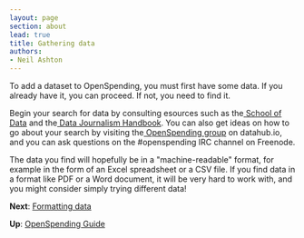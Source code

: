 ```yaml
---
layout: page
section: about
lead: true
title: Gathering data
authors:
- Neil Ashton
---
```

To add a dataset to OpenSpending, you must first have some data. If you already have it, you can proceed. If not, you need to find it.

Begin your search for data by consulting esources such as the[ School of Data](http://schoolofdata.org/handbook/courses/finding-data/) and the[ Data Journalism Handbook](http://datajournalismhandbook.org/1.0/en/getting_data.html). You can also get ideas on how to go about your search by visiting the[ OpenSpending group](http://datahub.io/group/openspending) on datahub.io, and you can ask questions on the #openspending IRC channel on Freenode.

The data you find will hopefully be in a "machine-readable" format, for example in the form of an Excel spreadsheet or a CSV file. If you find data in a format like PDF or a Word document, it will be very hard to work with, and you might consider simply trying different data!

**Next**: [Formatting data](../formatting-data/)

**Up**: [OpenSpending Guide](../)
